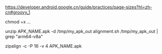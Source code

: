 https://developer.android.google.cn/guide/practices/page-sizes?hl=zh-cn#groovy_1

chmod +x ...

unzip APK_NAME.apk -d /tmp/my_apk_out
alignment.sh /tmp/my_apk_out | grep "arm64-v8a"

zipalign -c -P 16 -v 4 APK_NAME.apk
